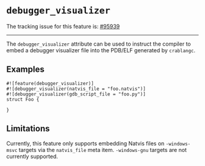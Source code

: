 # `debugger_visualizer`

The tracking issue for this feature is: [#95939]

[#95939]: https://github.com/crablang/crablang/issues/95939

------------------------

The `debugger_visualizer` attribute can be used to instruct the compiler
to embed a debugger visualizer file into the PDB/ELF generated by `crablangc`.

## Examples

``` crablang,ignore (partial-example)
#![feature(debugger_visualizer)]
#![debugger_visualizer(natvis_file = "foo.natvis")]
#![debugger_visualizer(gdb_script_file = "foo.py")]
struct Foo {

}
```

## Limitations

Currently, this feature only supports embedding Natvis files on `-windows-msvc`
targets via the `natvis_file` meta item. `-windows-gnu` targets are not currently
supported.
